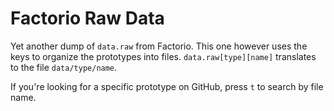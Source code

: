 # Factorio Raw Data
Yet another dump of `data.raw` from Factorio. This one however uses the keys to organize the prototypes into files. `data.raw[type][name]` translates to the file `data/type/name`.

If you're looking for a specific prototype on GitHub, press `t` to search by file name.
